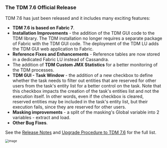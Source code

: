 ### The TDM 7.6 Official Release

TDM 7.6  has just been released and it includes many exciting features:

* **TDM 7.6 is based on Fabric 7**.
* **Installation Improvements** - the addition of the TDM GUI code to the TDM library. The TDM installation no longer requires a separate package of Fabric with the TDM GUI code. The deployment of the TDM LU adds the TDM GUI web application to Fabric.
* **Reference Fixes and Enhancements** - Reference tables are now stored in a dedicated Fabric LU instead of Cassandra.
* The addition of **TDM Custom JMX Statistics** for a better monitoring of the TDM processes.
* **TDM GUI - Task Window** - the addition of a new checkbox to define whether the task needs to filter out entities that are reserved for other users from the task's entity list for a better control on the task.  Note that this checkbox impacts the creation of the task's entities list and not the execution itself. In other words, even if the checkbox is cleared, reserved entities may be included in the task's entity list, but their execution fails, since they are reserved for other users. 
* **Masking improvements** - a split of the masking's Global variable into 2 variables - extract and load.
* **Other Bug Fixes**.

See the [Release Notes](https://support.k2view.com/Academy/Release_Notes_And_Upgrade/TDM-V7.6/TDM_Release_Notes_V7.6.pdf.html) and [Upgrade Procedure to TDM 7.6](https://support.k2view.com/Academy/Release_Notes_And_Upgrade/TDM-V7.6/TDM_Upgrade_Procedure_to_V7.6.pdf.html) for the full list.

<img src="images/img10.png" alt="image" style="zoom: 67%;" />

